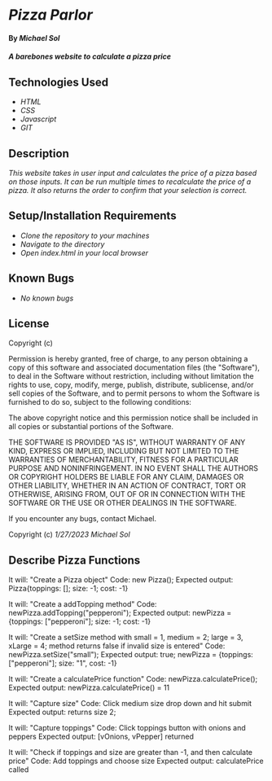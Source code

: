 # _Pizza Parlor_

#### By _**Michael Sol**_

#### _A barebones website to calculate a pizza price_

## Technologies Used

* _HTML_
* _CSS_
* _Javascript_
* _GIT_

## Description

_This website takes in user input and calculates the price of a pizza based on those inputs.  It can be run multiple times to recalculate the price of a pizza.  It also returns the order to confirm that your selection is correct._

## Setup/Installation Requirements

* _Clone the repository to your machines_
* _Navigate to the directory_
* _Open index.html in your local browser_

## Known Bugs

* _No known bugs_

## License

Copyright (c) <year> <copyright holders>

Permission is hereby granted, free of charge, to any person obtaining a copy
of this software and associated documentation files (the "Software"), to deal
in the Software without restriction, including without limitation the rights
to use, copy, modify, merge, publish, distribute, sublicense, and/or sell
copies of the Software, and to permit persons to whom the Software is
furnished to do so, subject to the following conditions:

The above copyright notice and this permission notice shall be included in all
copies or substantial portions of the Software.

THE SOFTWARE IS PROVIDED "AS IS", WITHOUT WARRANTY OF ANY KIND, EXPRESS OR
IMPLIED, INCLUDING BUT NOT LIMITED TO THE WARRANTIES OF MERCHANTABILITY,
FITNESS FOR A PARTICULAR PURPOSE AND NONINFRINGEMENT. IN NO EVENT SHALL THE
AUTHORS OR COPYRIGHT HOLDERS BE LIABLE FOR ANY CLAIM, DAMAGES OR OTHER
LIABILITY, WHETHER IN AN ACTION OF CONTRACT, TORT OR OTHERWISE, ARISING FROM,
OUT OF OR IN CONNECTION WITH THE SOFTWARE OR THE USE OR OTHER DEALINGS IN THE
SOFTWARE.

If you encounter any bugs, contact Michael.

Copyright (c) _1/27/2023_ _Michael Sol_

## Describe Pizza Functions

It will: "Create a Pizza object"
Code: new Pizza();
Expected output: Pizza{toppings: []; size: -1; cost: -1}

It will: "Create a addTopping method"
Code: newPizza.addTopping("pepperoni");
Expected output: newPizza = {toppings: ["pepperoni"]; size: -1; cost: -1}

It will: "Create a setSize method with small = 1, medium = 2; large = 3, xLarge = 4; method returns false if invalid size is entered"
Code: newPizza.setSize("small");
Expected output: true; newPizza = {toppings: ["pepperoni"]; size: "1", cost: -1}

It will: "Create a calculatePrice function"
Code: newPizza.calculatePrice();
Expected output: newPizza.calculatePrice() = 11

It will: "Capture size"
Code:  Click medium size drop down and hit submit
Expected output: returns size 2;

It will: "Capture toppings"
Code:  Click toppings button with onions and peppers
Expected output: [vOnions, vPepper] returned

It will: "Check if toppings and size are greater than -1, and then calculate price"
Code: Add toppings and choose size
Expected output: calculatePrice called 